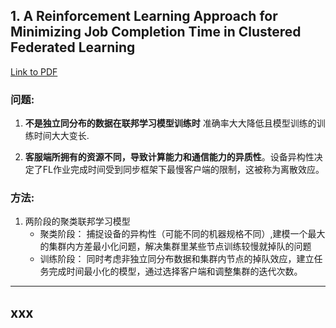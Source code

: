 ## 1. A Reinforcement Learning Approach for Minimizing Job Completion Time in Clustered Federated Learning

[Link to PDF](./paper/A_Reinforcement_Learning_Approach_for_Minimizing_Job_Completion_Time_in_Clustered_Federated_Learning.pdf)

### 问题:

1. **不是独立同分布的数据在联邦学习模型训练时** 准确率大大降低且模型训练的训练时间大大变长.

2. **客服端所拥有的资源不同，导致计算能力和通信能力的异质性**。设备异构性决定了FL作业完成时间受到同步框架下最慢客户端的限制，这被称为离散效应。

### 方法:

1. 两阶段的聚类联邦学习模型
    * 聚类阶段： 捕捉设备的异构性（可能不同的机器规格不同）,建模一个最大的集群内方差最小化问题，解决集群里某些节点训练较慢就掉队的问题
    * 训练阶段： 同时考虑非独立同分布数据和集群内节点的掉队效应，建立任务完成时间最小化的模型，通过选择客户端和调整集群的迭代次数。

---

## xxx
